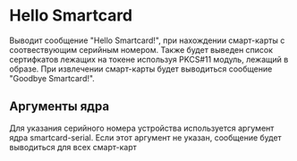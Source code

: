 # Hello Smartcard
Выводит сообщение "Hello Smartcard!", при нахождении смарт-карты с соотвествующим серийным номером. Также будет выведен список сертифкатов лежащих на токене используя PKCS#11 модуль, лежащий в образе.
При извлечении смарт-карты будет выводиться сообщение "Goodbye Smartcard!".

## Аргументы ядра
Для указания серийного номера устройства используется аргумент ядра smartcard-serial. Если этот аргумент не указан, сообщение будет выводиться для всех смарт-карт
